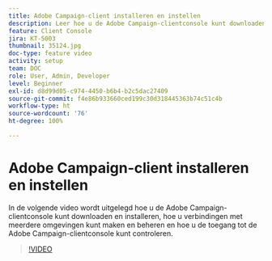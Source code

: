 ```yaml
---
title: Adobe Campaign-client installeren en instellen
description: Leer hoe u de Adobe Campaign-clientconsole kunt downloaden en installeren, hoe u verbindingen met meerdere omgevingen kunt maken en beheren en hoe u de toegang tot de Adobe Campaign-clientconsole kunt controleren.
feature: Client Console
jira: KT-5003
thumbnail: 35124.jpg
doc-type: feature video
activity: setup
team: DOC
role: User, Admin, Developer
level: Beginner
exl-id: d8d99d05-c974-4450-b6b4-b2c5dac27409
source-git-commit: f4e86b933660ced199c30d318445363b74c51c4b
workflow-type: ht
source-wordcount: '76'
ht-degree: 100%

---
```


# Adobe Campaign-client installeren en instellen

In de volgende video wordt uitgelegd hoe u de Adobe Campaign-clientconsole kunt downloaden en installeren, hoe u verbindingen met meerdere omgevingen kunt maken en beheren en hoe u de toegang tot de Adobe Campaign-clientconsole kunt controleren.

>[!VIDEO](https://video.tv.adobe.com/v/35124?quality=12&learn=on)
